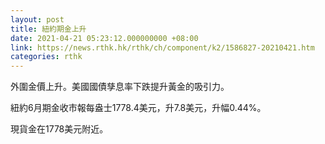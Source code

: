 ```yaml
---
layout: post
title: 紐約期金上升
date: 2021-04-21 05:23:12.000000000 +08:00
link: https://news.rthk.hk/rthk/ch/component/k2/1586827-20210421.htm
categories: rthk
---
```


外圍金價上升。美國國債孳息率下跌提升黃金的吸引力。

紐約6月期金收市報每盎士1778.4美元，升7.8美元，升幅0.44%。

現貨金在1778美元附近。
